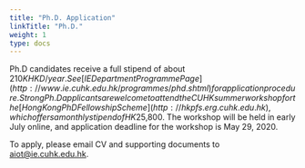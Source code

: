 ```yaml
---
title: "Ph.D. Application"
linkTitle: "Ph.D."
weight: 1
type: docs
---
```


Ph.D candidates receive a full stipend of about $210K HKD/year.
See [IE Department Programme Page](http://www.ie.cuhk.edu.hk/programmes/phd.shtml) for application procedure.
Strong Ph.D applicants are welcome to attend the CUHK summer workshop for the [Hong Kong PhD Fellowship Scheme](http://hkpfs.erg.cuhk.edu.hk), which offers a monthly stipend of HK$25,800. The workshop will be held in early July online, and application deadline for the workshop is May 29, 2020. 

To apply, please email CV and supporting documents to aiot@ie.cuhk.edu.hk.